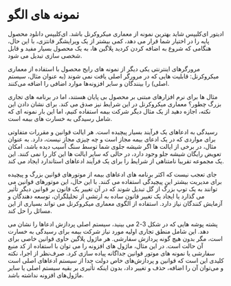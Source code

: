 # نمونه های الگو

ادیتور ای‌کلیپس شاید بهترین نمونه از معماری میکروکرنل باشد. ای‌کلیپس دانلود محصول پایه را در اختیار شما قرار می دهد، کمی بیشتر از یک ویرایشگر فانتزی، با این حال، هنگامی که شروع به اضافه کردن کردید پلاگین ها، به یک محصول بسیار مفید و قابل شخصی سازی تبدیل می شود.

مرورگرهای اینترنتی یکی دیگر از نمونه های رایج محصول با استفاده از معماری میکروکرنل: قابلیت هایی که در مرورگر اصلی یافت نمی شوند (به عنوان مثال، سیستم اصلی) را بینندگان و سایر افزونه‌ها موارد اضافی را اضافه می‌کنند.

مثال ها برای نرم افزارهای مبتنی بر محصول بی پایان هستند، اما در برنامه های تجاری بزرگ چطور؟ معماری میکروکرنل در این شرایط نیز صدق می کند. برای نشان دادن این نکته، اجازه دهید از یک مثال دیگر شرکت بیمه استفاده کنیم، اما این بار نمونه ای که شامل رسیدگی به خسارت های بیمه است.

رسیدگی به ادعاهای یک فرآیند بسیار پیچیده است. هر ایالت قوانین و مقررات متفاوتی برای مواردی که در یک ادعای بیمه مجاز است و چه چیزی مجاز نیست، دارد. به عنوان مثال، در برخی از ایالت ها اگر شیشه جلوی شما توسط سنگ آسیب دیده باشد، امکان تعویض رایگان شیشه جلو وجود دارد، در حالی که سایر ایالت ها این کار را نمی کنند. این یک مجموعه تقریبا نامتناهی از شرایط را برای یک فرآیند ادعاهای استاندارد ایجاد می کند.

جای تعجب نیست که اکثر برنامه های ادعاهای بیمه از موتورهای قوانین بزرگ و پیچیده برای مدیریت بیشتر این پیچیدگی استفاده می کنند. با این حال، این موتورهای قوانین می توانند به یک توپ بزرگ از گل تبدیل شوند که در آن تغییر یک قانون بر قوانین دیگر تأثیر می گذارد یا ایجاد یک تغییر قانون ساده به ارتشی از تحلیلگران، توسعه دهندگان و آزمایش کنندگان نیاز دارد. استفاده از الگوی معماری میکروکرنل می تواند بسیاری از این مسائل را حل کند.

پشته پوشه هایی که در شکل 3-2 می بینید، سیستم اصلی پردازش ادعاها را نشان می دهد. این شامل منطق تجاری اولیه مورد نیاز شرکت بیمه برای رسیدگی به خسارت است، مگر بدون هیچ گونه پردازش سفارشی. هر ماژول پلاگین حاوی قوانین خاصی برای آن حالت است. در این مثال، ماژول های افزونه را می توان با استفاده از کد منبع سفارشی یا نمونه های موتور قوانین جداگانه پیاده سازی کرد. صرف‌نظر از اجرا، نکته کلیدی این است که قوانین و پردازش‌های خاص دولت جدا از سیستم ادعاهای اصلی است و می‌توان آن را اضافه، حذف و تغییر داد، بدون اینکه تأثیری بر بقیه سیستم اصلی یا سایر ماژول‌های افزونه نداشته باشد.
